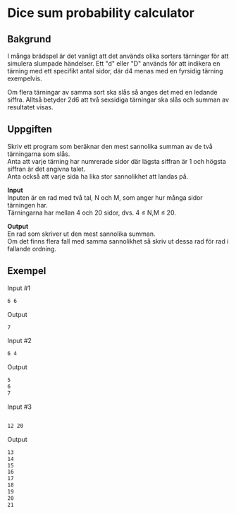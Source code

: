 # Dice sum probability calculator

## Bakgrund

I många brädspel är det vanligt att det används olika sorters tärningar för att simulera slumpade händelser. Ett "d" eller "D" används för att indikera en tärning med ett specifikt antal sidor, där d4 menas med en fyrsidig tärning exempelvis.

Om flera tärningar av samma sort ska slås så anges det med en ledande siffra. Alltså betyder 2d6 att två sexsidiga tärningar ska slås och summan av resultatet visas.

## Uppgiften

Skriv ett program som beräknar den mest sannolika summan av de två tärningarna som slås.  
Anta att varje tärning har numrerade sidor där lägsta siffran är 1 och högsta siffran är det angivna talet.  
Anta också att varje sida ha lika stor sannolikhet att landas på.

**Input**  
Inputen är en rad med två tal, N och M, som anger hur många sidor tärningen har.  
Tärningarna har mellan 4 och 20 sidor, dvs. 4 $\leq$ N,M $\leq$ 20.

**Output**  
En rad som skriver ut den mest sannolika summan.  
Om det finns flera fall med samma sannolikhet så skriv ut dessa rad för rad i fallande ordning.

## Exempel

Input #1

```cmd
6 6
```

Output

```cmd
7
```

Input #2

```cmd
6 4
```

Output

```cmd
5 
6
7
```

Input #3

```cmd

12 20
```

Output

```cmd
13
14
15
16
17
18
19
20
21
```
